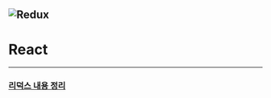 ![Redux](https://img.shields.io/badge/Redux-764ABC?style=plastic&logo=Redux&logoColor=White)
---
# React
---

### [리덕스 내용 정리](https://github.com/SOOBINIM/TIL/blob/main/React/redux%20def.md)
